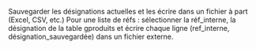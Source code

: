 Sauvegarder les désignations actuelles et les écrire dans un fichier à part (Excel, CSV, etc.)
Pour une liste de réfs : sélectionner la réf_interne, la désignation de la table gproduits et écrire chaque ligne (ref_interne, désignation_sauvegardée) dans un fichier externe.
